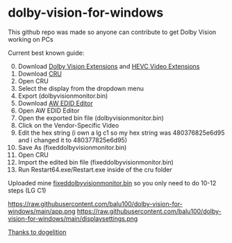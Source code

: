 # dolby-vision-for-windows

This github repo was made so anyone can contribute to get Dolby Vision working on PCs

Current best known guide:

0. Download [Dolby Vision Extensions](https://www.microsoft.com/en-gb/p/dolby-vision-extensions/9pltg1lwphlf) and [HEVC Video Extensions](https://apps.microsoft.com/detail/9NMZLZ57R3T7?hl=en-US&gl=US)
1. Download [CRU](https://www.monitortests.com/forum/Thread-Custom-Resolution-Utility-CRU)
2. Open CRU
3. Select the display from the dropdown menu
4. Export (dolbyvisionmonitor.bin)
5. Download [AW EDID Editor](https://www.analogway.com/emea/products/software-tools/aw-edid-editor/)
6. Open AW EDID Editor
6. Open the exported bin file (dolbyvisionmonitor.bin)
7. Click on the Vendor-Specific Video
8. Edit the hex string (i own a lg c1 so my hex string was 480376825e6d95 and i changed it to 480377825e6d95)
9. Save As (fixeddolbyvisionmonitor.bin)
10. Open CRU
11. Import the edited bin file (fixeddolbyvisionmonitor.bin)
12. Run Restart64.exe/Restart.exe inside of the cru folder

Uploaded mine [fixeddolbyvisionmonitor.bin](https://github.com/balu100/dolby-vision-for-windows/raw/main/fixeddolbyvisionmonitor.bin) so you only need to do 10-12 steps (LG C1)

https://raw.githubusercontent.com/balu100/dolby-vision-for-windows/main/app.png
https://raw.githubusercontent.com/balu100/dolby-vision-for-windows/main/displaysettings.png

[Thanks to dogelition](https://linustechtips.com/topic/1145733-get-dolby-vision-instead-of-hdr10-on-windows-10/?do=findComment&comment=16314256](https://linustechtips.com/topic/1145733-get-dolby-vision-instead-of-hdr10-on-windows-10/?do=findComment&comment=16297672)https://linustechtips.com/topic/1145733-get-dolby-vision-instead-of-hdr10-on-windows-10/?do=findComment&comment=16297672)
